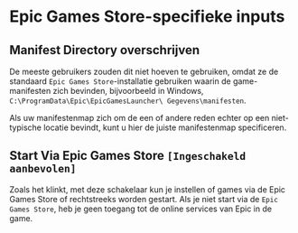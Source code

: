 # Epic Games Store-specifieke inputs

## Manifest Directory overschrijven

De meeste gebruikers zouden dit niet hoeven te gebruiken, omdat ze de standaard `Epic Games Store`-installatie gebruiken waarin de game-manifesten zich bevinden, bijvoorbeeld in Windows, `C:\ProgramData\Epic\EpicGamesLauncher\ Gegevens\manifesten`.

Als uw manifestenmap zich om de een of andere reden echter op een niet-typische locatie bevindt, kunt u hier de juiste manifestenmap specificeren.

## Start Via Epic Games Store `[Ingeschakeld aanbevolen]`

Zoals het klinkt, met deze schakelaar kun je instellen of games via de Epic Games Store of rechtstreeks worden gestart. Als je niet start via de `Epic Games Store`, heb je geen toegang tot de online services van Epic in de game.
